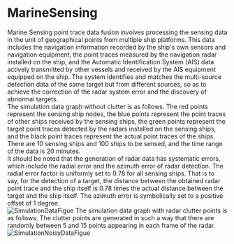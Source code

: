 # MarineSensing
Marine Sensing point trace data fusion involves processing the sensing data in the unit of geographical points from multiple ship platforms. This data includes the navigation information recorded by the ship's own sensors and navigation equipment, the point traces measured by the navigation radar installed on the ship, and the Automatic Identification System (AIS) data actively transmitted by other vessels and received by the AIS equipment equipped on the ship. The system identifies and matches the multi-source detection data of the same target but from different sources, so as to achieve the correction of the radar system error and the discovery of abnormal targets.<br>
The simulation data graph without clutter is as follows. The red points represent the sensing ship nodes, the blue points represent the point traces of other ships received by the sensing ships, the green points represent the target point traces detected by the radars installed on the sensing ships, and the black point traces represent the actual point traces of the ships. There are 10 sensing ships and 100 ships to be sensed, and the time range of the data is 20 minutes.<br>
It should be noted that the generation of radar data has systematic errors, which include the radial error and the azimuth error of radar detection. The radial error factor is uniformly set to 0.78 for all sensing ships. That is to say, for the detection of a target, the distance between the obtained radar point trace and the ship itself is 0.78 times the actual distance between the target and the ship itself. The azimuth error is symbolically set to a positive offset of 1 degree.<br>
![SimulationDataFigue](https://github.com/user-attachments/assets/b719cd59-7efc-42c0-a7c7-d3f2ed8e85f2)
The simulation data graph with radar clutter points is as follows. The clutter points are generated in such a way that there are randomly between 5 and 15 points appearing in each frame of the radar.  <br>
![SimulationNoisyDataFigue](https://github.com/user-attachments/assets/5198b7ab-bed6-4a29-abef-55b904f46614)
